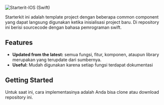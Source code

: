 ![Starterit-IOS (Swift)](https://avatars0.githubusercontent.com/u/29533430?v=4&s=200)

Starterkit ini adalah template project dengan beberapa common component yang dapat langsung digunakan ketika inisialisasi project baru. Di repository ini berisi sourcecode dengan bahasa pemrograman swift.

## Features

* **Updated from the latest:** semua fungsi, fitur, komponen, ataupun library merupakan yang terupdate dari sumbernya.
* **Useful:** Mudah digunakan karena setiap fungsi terdapat dokumentasi

## Getting Started

Untuk saat ini, cara implementasinya adalah Anda bisa clone atau download repository ini.

<!--## Documentation-->
<!---->
<!--### Realm Objective-C-->
<!---->
<!--The documentation can be found at [realm.io/docs/objc/latest](https://realm.io/docs/objc/latest).-->
<!--The API reference is located at [realm.io/docs/objc/latest/api](https://realm.io/docs/objc/latest/api).-->
<!---->
<!--### Realm Swift-->
<!---->
<!--The documentation can be found at [realm.io/docs/swift/latest](https://realm.io/docs/swift/latest).-->
<!--The API reference is located at [realm.io/docs/swift/latest/api](https://realm.io/docs/swift/latest/api).-->
<!---->
<!--## Getting Help-->
<!---->
<!--- **Need help with your code?**: Look for previous questions on the  [#realm tag](https://stackoverflow.com/questions/tagged/realm?sort=newest) — or [ask a new question](https://stackoverflow.com/questions/ask?tags=realm). We actively monitor & answer questions on SO!-->
<!--- **Have a bug to report?** [Open an issue](https://github.com/realm/realm-cocoa/issues/new). If possible, include the version of Realm, a full log, the Realm file, and a project that shows the issue.-->
<!--- **Have a feature request?** [Open an issue](https://github.com/realm/realm-cocoa/issues/new). Tell us what the feature should do, and why you want the feature.-->
<!--- Sign up for our [**Community Newsletter**](https://realm.io/realm-news-subscribe) to get regular tips, learn about other use-cases and get alerted of blogposts and tutorials about Realm.-->
<!---->
<!--## Building Realm-->
<!---->
<!--In case you don't want to use the precompiled version, you can build Realm yourself from source.-->
<!---->
<!--Prerequisites:-->
<!---->
<!--* Building Realm requires Xcode 8.x.-->
<!--* If cloning from git, submodules are required: `git submodule update --init --recursive`.-->
<!--* Building Realm documentation requires [jazzy](https://github.com/realm/jazzy)-->
<!---->
<!--Once you have all the necessary prerequisites, building Realm.framework just takes a single command: `sh build.sh build`. You'll need an internet connection the first time you build Realm to download the core binary.-->
<!---->
<!--Run `sh build.sh help` to see all the actions you can perform (build ios/osx, generate docs, test, etc.).-->
<!---->
<!--## Contributing-->
<!---->
<!--See [CONTRIBUTING.md](CONTRIBUTING.md) for more details!-->
<!---->
<!--This project adheres to the [Contributor Covenant Code of Conduct](https://realm.io/conduct).-->
<!--By participating, you are expected to uphold this code. Please report-->
<!--unacceptable behavior to [info@realm.io](mailto:info@realm.io).-->
<!---->
<!--## License-->
<!---->
<!--Realm Objective-C & Realm Swift are published under the Apache 2.0 license.-->
<!--Realm Core is also published under the Apache 2.0 license and is available-->
<!--[here](https://github.com/realm/realm-core).-->
<!---->
<!--**This product is not being made available to any person located in Cuba, Iran,-->
<!--North Korea, Sudan, Syria or the Crimea region, or to any other person that is-->
<!--not eligible to receive the product under U.S. law.**-->
<!---->
<!--## Feedback-->
<!---->
<!--**_If you use Realm and are happy with it, all we ask is that you please consider sending out a tweet mentioning [@realm](https://twitter.com/realm) to share your thoughts!_**-->
<!---->
<!--**_And if you don't like it, please let us know what you would like improved, so we can fix it!_**-->
<!---->
<!--![analytics](https://ga-beacon.appspot.com/UA-50247013-2/realm-cocoa/README?pixel)-->

